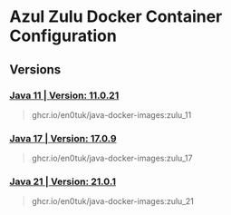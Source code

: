 # Azul Zulu Docker Container Configuration

## Versions

### [Java 11 | Version: 11.0.21](https://github.com/vovamod/java-docker-images/tree/main/Azul%20Zulu/11)
> ghcr.io/en0tuk/java-docker-images:zulu_11

### [Java 17 | Version: 17.0.9](https://github.com/vovamod/java-docker-images/tree/main/Azul%20Zulu/17)
> ghcr.io/en0tuk/java-docker-images:zulu_17

### [Java 21 | Version: 21.0.1](https://github.com/vovamod/java-docker-images/tree/main/Azul%20Zulu/21)
> ghcr.io/en0tuk/java-docker-images:zulu_21